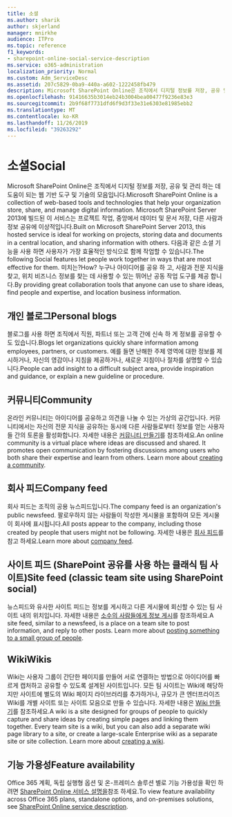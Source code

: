 ```yaml
---
title: 소셜
ms.author: sharik
author: skjerland
manager: mnirkhe
audience: ITPro
ms.topic: reference
f1_keywords:
- sharepoint-online-social-service-description
ms.service: o365-administration
localization_priority: Normal
ms.custom: Adm_ServiceDesc
ms.assetid: 207c5829-0ba9-440a-a602-1222458fb479
description: Microsoft SharePoint Online은 조직에서 디지털 정보를 저장, 공유 및 관리 하는 데 도움이 되는 웹 기반 도구 및 기술의 모음입니다. Microsoft SharePoint Server 2013에 빌드된 이 서비스는 프로젝트 작업, 중앙에서 데이터 및 문서 저장, 다른 사람과 정보 공유에 이상적입니다.
ms.openlocfilehash: 91416635b3014eb24b3004bea00477f9236e83e3
ms.sourcegitcommit: 2b9f68f7731dfd6f9d3f33e31e6303e81985ebb2
ms.translationtype: MT
ms.contentlocale: ko-KR
ms.lasthandoff: 11/26/2019
ms.locfileid: "39263292"
---
```

# <a name="social"></a><span data-ttu-id="08cca-104">소셜</span><span class="sxs-lookup"><span data-stu-id="08cca-104">Social</span></span>

<span data-ttu-id="08cca-105">Microsoft SharePoint Online은 조직에서 디지털 정보를 저장, 공유 및 관리 하는 데 도움이 되는 웹 기반 도구 및 기술의 모음입니다.</span><span class="sxs-lookup"><span data-stu-id="08cca-105">Microsoft SharePoint Online is a collection of web-based tools and technologies that help your organization store, share, and manage digital information.</span></span> <span data-ttu-id="08cca-106">Microsoft SharePoint Server 2013에 빌드된 이 서비스는 프로젝트 작업, 중앙에서 데이터 및 문서 저장, 다른 사람과 정보 공유에 이상적입니다.</span><span class="sxs-lookup"><span data-stu-id="08cca-106">Built on Microsoft SharePoint Server 2013, this hosted service is ideal for working on projects, storing data and documents in a central location, and sharing information with others.</span></span> <span data-ttu-id="08cca-107">다음과 같은 소셜 기능을 사용 하면 사용자가 가장 효율적인 방식으로 함께 작업할 수 있습니다.</span><span class="sxs-lookup"><span data-stu-id="08cca-107">The following Social features let people work together in ways that are most effective for them.</span></span> <span data-ttu-id="08cca-108">미치는?</span><span class="sxs-lookup"><span data-stu-id="08cca-108">How?</span></span> <span data-ttu-id="08cca-109">누구나 아이디어를 공유 하 고, 사람과 전문 지식을 찾고, 위치 비즈니스 정보를 찾는 데 사용할 수 있는 뛰어난 공동 작업 도구를 제공 합니다.</span><span class="sxs-lookup"><span data-stu-id="08cca-109">By providing great collaboration tools that anyone can use to share ideas, find people and expertise, and location business information.</span></span> 
  
## <a name="personal-blogs"></a><span data-ttu-id="08cca-110">개인 블로그</span><span class="sxs-lookup"><span data-stu-id="08cca-110">Personal blogs</span></span>

<span data-ttu-id="08cca-111">블로그를 사용 하면 조직에서 직원, 파트너 또는 고객 간에 신속 하 게 정보를 공유할 수도 있습니다.</span><span class="sxs-lookup"><span data-stu-id="08cca-111">Blogs let organizations quickly share information among employees, partners, or customers.</span></span> <span data-ttu-id="08cca-112">예를 들면 난해한 주제 영역에 대한 정보를 제시하거나, 자신의 영감이나 지침을 제공하거나, 새로운 지침이나 절차를 설명할 수 있습니다.</span><span class="sxs-lookup"><span data-stu-id="08cca-112">People can add insight to a difficult subject area, provide inspiration and guidance, or explain a new guideline or procedure.</span></span>
  
## <a name="community"></a><span data-ttu-id="08cca-113">커뮤니티</span><span class="sxs-lookup"><span data-stu-id="08cca-113">Community</span></span>

<span data-ttu-id="08cca-p104">온라인 커뮤니티는 아이디어를 공유하고 의견을 나눌 수 있는 가상의 공간입니다. 커뮤니티에서는 자신의 전문 지식을 공유하는 동시에 다른 사람들로부터 정보를 얻는 사용자들 간의 토론을 활성화합니다. 자세한 내용은 [커뮤니티 만들기](https://go.microsoft.com/fwlink/p/?LinkId=271061)를 참조하세요.</span><span class="sxs-lookup"><span data-stu-id="08cca-p104">An online community is a virtual place where ideas are discussed and shared. It promotes open communication by fostering discussions among users who both share their expertise and learn from others. Learn more about [creating a community](https://go.microsoft.com/fwlink/p/?LinkId=271061).</span></span>
  
## <a name="company-feed"></a><span data-ttu-id="08cca-117">회사 피드</span><span class="sxs-lookup"><span data-stu-id="08cca-117">Company feed</span></span>

<span data-ttu-id="08cca-118">회사 피드는 조직의 공용 뉴스피드입니다.</span><span class="sxs-lookup"><span data-stu-id="08cca-118">The company feed is an organization's public newsfeed.</span></span> <span data-ttu-id="08cca-119">팔로우하지 않는 사람들이 작성한 게시물을 포함하여 모든 게시물이 회사에 표시됩니다.</span><span class="sxs-lookup"><span data-stu-id="08cca-119">All posts appear to the company, including those created by people that users might not be following.</span></span> <span data-ttu-id="08cca-120">자세한 내용은 [회사 피드](https://support.office.com/article/D1A6A747-5789-498F-9DB5-C5692A9C9559)를 참고 하세요.</span><span class="sxs-lookup"><span data-stu-id="08cca-120">Learn more about [company feed](https://support.office.com/article/D1A6A747-5789-498F-9DB5-C5692A9C9559).</span></span>
  
## <a name="site-feed-classic-team-site-using-sharepoint-social"></a><span data-ttu-id="08cca-121">사이트 피드 (SharePoint 공유를 사용 하는 클래식 팀 사이트)</span><span class="sxs-lookup"><span data-stu-id="08cca-121">Site feed (classic team site using SharePoint social)</span></span>

<span data-ttu-id="08cca-p106">뉴스피드와 유사한 사이트 피드는 정보를 게시하고 다른 게시물에 회신할 수 있는 팀 사이트 내의 위치입니다. 자세한 내용은 [소수의 사람들에게 정보 게시](https://go.microsoft.com/fwlink/p/?LinkId=271071)를 참조하세요.</span><span class="sxs-lookup"><span data-stu-id="08cca-p106">A site feed, similar to a newsfeed, is a place on a team site to post information, and reply to other posts. Learn more about [posting something to a small group of people](https://go.microsoft.com/fwlink/p/?LinkId=271071).</span></span>
  
## <a name="wikis"></a><span data-ttu-id="08cca-124">Wiki</span><span class="sxs-lookup"><span data-stu-id="08cca-124">Wikis</span></span>

<span data-ttu-id="08cca-p107">Wiki는 사용자 그룹이 간단한 페이지를 만들어 서로 연결하는 방법으로 아이디어를 빠르게 캡처하고 공유할 수 있도록 설계된 사이트입니다. 모든 팀 사이트는 Wiki에 해당하지만 사이트에 별도의 Wiki 페이지 라이브러리를 추가하거나, 규모가 큰 엔터프라이즈 Wiki를 개별 사이트 또는 사이트 모음으로 만들 수 있습니다. 자세한 내용은 [Wiki 만들기](https://go.microsoft.com/fwlink/p/?LinkId=271358)를 참조하세요.</span><span class="sxs-lookup"><span data-stu-id="08cca-p107">A wiki is a site designed for groups of people to quickly capture and share ideas by creating simple pages and linking them together. Every team site is a wiki, but you can also add a separate wiki page library to a site, or create a large-scale Enterprise wiki as a separate site or site collection. Learn more about [creating a wiki](https://go.microsoft.com/fwlink/p/?LinkId=271358).</span></span>
  
## <a name="feature-availability"></a><span data-ttu-id="08cca-128">기능 가용성</span><span class="sxs-lookup"><span data-stu-id="08cca-128">Feature availability</span></span>

<span data-ttu-id="08cca-129">Office 365 계획, 독립 실행형 옵션 및 온-프레미스 솔루션 별로 기능 가용성을 확인 하려면 [SharePoint Online 서비스 설명을](sharepoint-online-service-description.md)참조 하세요.</span><span class="sxs-lookup"><span data-stu-id="08cca-129">To view feature availability across Office 365 plans, standalone options, and on-premises solutions, see [SharePoint Online service description](sharepoint-online-service-description.md).</span></span>
